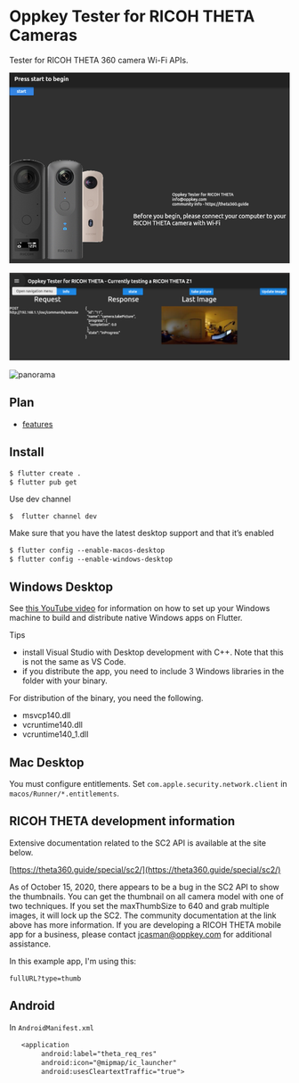 # Oppkey Tester for RICOH THETA Cameras

Tester for RICOH THETA 360 camera Wi-Fi APIs.

![home](doc/image/home.png)

![status](doc/image/status.png)

![panorama](doc/image/panorama.gif)

## Plan

* [features](doc/plan/features.md)

## Install

```
$ flutter create .
$ flutter pub get
```
Use dev channel
```
$  flutter channel dev
```

Make sure that you have the latest desktop support and that it’s enabled
```
$ flutter config --enable-macos-desktop
$ flutter config --enable-windows-desktop
```

## Windows Desktop

See [this YouTube video](https://youtu.be/YhF3k68qpOU) for 
information on how to set up your 
Windows machine to build and distribute native Windows apps 
on Flutter. 

Tips

* install Visual Studio with Desktop development with C++.  Note that this is not the same as VS Code.
* if you distribute the app, you need to include 3 Windows libraries in the folder with your binary. 

For distribution of the binary, you need the following.

* msvcp140.dll
* vcruntime140.dll
* vcruntime140_1.dll



## Mac Desktop

You must configure entitlements.  Set `com.apple.security.network.client` in
`macos/Runner/*.entitlements`.

## RICOH THETA development information

Extensive documentation related to the SC2 API is available at the site below.

[https://theta360.guide/special/sc2/](https://theta360.guide/special/sc2/)

As of October 15, 2020, there appears to be a bug in the SC2 API to show the thumbnails.  You can get the thumbnail on all camera model with one of two techniques. If you set the maxThumbSize to 640 and grab multiple images,
it will lock up the SC2.  The community documentation 
at the link above has more information.  If you are developing
a RICOH THETA mobile app for a business, please contact jcasman@oppkey.com
for additional assistance. 

In this example app, I'm using this:

``` 
fullURL?type=thumb
```

## Android

In `AndroidManifest.xml`

```
   <application
        android:label="theta_req_res"
        android:icon="@mipmap/ic_launcher"
        android:usesCleartextTraffic="true">
```